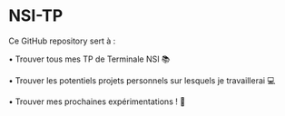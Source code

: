 # NSI-TP
Ce GitHub repository sert à :

  • Trouver tous mes TP de Terminale NSI 📚
  
  • Trouver les potentiels projets personnels sur lesquels je travaillerai 💻
  
  • Trouver mes prochaines expérimentations ! 🧪

